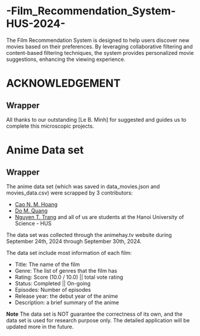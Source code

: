 # -Film_Recommendation_System-HUS-2024-
The Film Recommendation System is designed to help users discover new movies based on their preferences. By leveraging collaborative filtering and content-based filtering techniques, the system provides personalized movie suggestions, enhancing the viewing experience.

# ACKNOWLEDGEMENT
## Wrapper
All thanks to our outstanding [Le B. Minh] for suggested and guides us to complete this microscopic projects.

# Anime Data set
## Wrapper
The anime data set (which was saved in data_movies.json and movies_data.csv) were scrapped by 3 contributors:
  * [Cao N. M. Hoang](https://github.com/MH2425) 
  * [Do M. Quang](https://github.com/mquangdo)
  * [Nguyen T. Trang](https://github.com/aya1101)
and all of us are students at the Hanoi University of Science - HUS

The data set was collected through the animehay.tv website during September 24th, 2024 through September 30th, 2024. 

The data set include most information of each film:
  * Title: The name of the film
  * Genre: The list of genres that the film has
  * Rating: Score (10.0 / 10.0) || total vote rating
  * Status: Completed || On-going
  * Episodes: Number of episodes
  * Release year: the debut year of the anime
  * Description: a brief summary of the anime

**Note**
The data set is NOT guarantee the correctness of its own, and the data set is used for research purpose only.
The detailed application will be updated more in the future.
